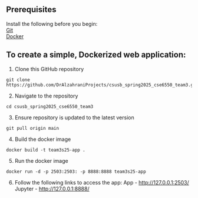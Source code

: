 ## Prerequisites
Install the following before you begin:  
   [Git](https://git-scm.com/)  
   [Docker](https://www.docker.com/)  

## To create a simple, Dockerized web application:
1) Clone this GitHub repository
```
git clone https://github.com/DrAlzahraniProjects/csusb_spring2025_cse6550_team3.git
```
2) Navigate to the repository
```
cd csusb_spring2025_cse6550_team3 
```
3) Ensure repository is updated to the latest version
```
git pull origin main
```
4) Build the docker image
```
docker build -t team3s25-app .
```
5) Run the docker image
```
docker run -d -p 2503:2503: -p 8888:8888 team3s25-app
```
6) Follow the following links to access the app:
App - http://127.0.0.1:2503/
Jupyter - http://127.0.0.1:8888/
